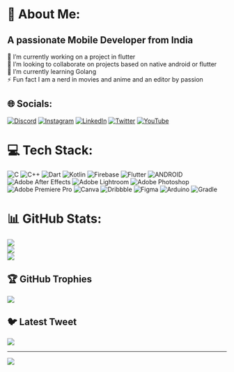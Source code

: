 # 💫 About Me:
## **A passionate Mobile Developer from India**
🔭 I’m currently working on a project in flutter<br>👯 I’m looking to collaborate on projects based on native android or flutter<br>🌱 I’m currently learning Golang<br>⚡ Fun fact I am a nerd in movies and anime and an editor by passion


## 🌐 Socials:
[![Discord](https://img.shields.io/badge/Discord-%237289DA.svg?logo=discord&logoColor=white)](https://discord.gg/Yato#2963) [![Instagram](https://img.shields.io/badge/Instagram-%23E4405F.svg?logo=Instagram&logoColor=white)](https://instagram.com/yuvraj_1031) [![LinkedIn](https://img.shields.io/badge/LinkedIn-%230077B5.svg?logo=linkedin&logoColor=white)](https://linkedin.com/in/yuvraj-singh-5198441aa) [![Twitter](https://img.shields.io/badge/Twitter-%231DA1F2.svg?logo=Twitter&logoColor=white)](https://twitter.com/@YuvrajS04705604) [![YouTube](https://img.shields.io/badge/YouTube-%23FF0000.svg?logo=YouTube&logoColor=white)](https://youtube.com/@@yato3814) 

# 💻 Tech Stack:
![C](https://img.shields.io/badge/c-%2300599C.svg?style=for-the-badge&logo=c&logoColor=white) ![C++](https://img.shields.io/badge/c++-%2300599C.svg?style=for-the-badge&logo=c%2B%2B&logoColor=white) ![Dart](https://img.shields.io/badge/dart-%230175C2.svg?style=for-the-badge&logo=dart&logoColor=white) ![Kotlin](https://img.shields.io/badge/kotlin-%230095D5.svg?style=for-the-badge&logo=kotlin&logoColor=white) ![Firebase](https://img.shields.io/badge/firebase-%23039BE5.svg?style=for-the-badge&logo=firebase) ![Flutter](https://img.shields.io/badge/Flutter-%2302569B.svg?style=for-the-badge&logo=Flutter&logoColor=white) ![ANDROID](https://img.shields.io/badge/android-%2320232a.svg?style=for-the-badge&logo=android&logoColor=%a4c639) ![Adobe After Effects](https://img.shields.io/badge/Adobe%20After%20Effects-9999FF.svg?style=for-the-badge&logo=Adobe%20After%20Effects&logoColor=white) ![Adobe Lightroom](https://img.shields.io/badge/Adobe%20Lightroom-31A8FF.svg?style=for-the-badge&logo=Adobe%20Lightroom&logoColor=white) ![Adobe Photoshop](https://img.shields.io/badge/adobephotoshop-%2331A8FF.svg?style=for-the-badge&logo=adobephotoshop&logoColor=white) ![Adobe Premiere Pro](https://img.shields.io/badge/Adobe%20Premiere%20Pro-9999FF.svg?style=for-the-badge&logo=Adobe%20Premiere%20Pro&logoColor=white) ![Canva](https://img.shields.io/badge/Canva-%2300C4CC.svg?style=for-the-badge&logo=Canva&logoColor=white) ![Dribbble](https://img.shields.io/badge/Dribbble-EA4C89?style=for-the-badge&logo=dribbble&logoColor=white) 	![Figma](https://img.shields.io/badge/figma-%23F24E1E.svg?style=for-the-badge&logo=figma&logoColor=white) ![Arduino](https://img.shields.io/badge/-Arduino-00979D?style=for-the-badge&logo=Arduino&logoColor=white) ![Gradle](https://img.shields.io/badge/Gradle-02303A.svg?style=for-the-badge&logo=Gradle&logoColor=white)
# 📊 GitHub Stats:
![](https://github-readme-stats.vercel.app/api?username=YuvrajSingh3110&theme=tokyonight&hide_border=false&include_all_commits=false&count_private=false)<br/>
![](https://github-readme-streak-stats.herokuapp.com/?user=YuvrajSingh3110&theme=tokyonight&hide_border=false)<br/>
![](https://github-readme-stats.vercel.app/api/top-langs/?username=YuvrajSingh3110&theme=tokyonight&hide_border=false&include_all_commits=false&count_private=false&layout=compact)

## 🏆 GitHub Trophies
![](https://github-profile-trophy.vercel.app/?username=YuvrajSingh3110&theme=tokyonight&no-frame=false&no-bg=false&margin-w=4)

## 🐦 Latest Tweet
[![](https://gtce.itsvg.in/api?username=@YuvrajS04705604)](https://github.com/VishwaGauravIn/github-twitter-card-embed)

---
[![](https://visitcount.itsvg.in/api?id=YuvrajSingh3110&icon=0&color=0)](https://visitcount.itsvg.in)

<!-- Proudly created with GPRM ( https://gprm.itsvg.in ) -->
